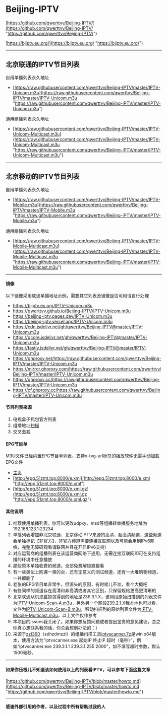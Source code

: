 # Beijing-IPTV 

[https://github.com/qwerttvv/Beijing-IPTV/](https://github.com/qwerttvv/Beijing-IPTV/ "https://github.com/qwerttvv/Beijing-IPTV/")

[https://bjiptv.eu.org/](https://bjiptv.eu.org/ "https://bjiptv.eu.org/")

------------

## 北京联通的IPTV节目列表

自用单播列表永久地址
- [https://raw.githubusercontent.com/qwerttvv/Beijing-IPTV/master/IPTV-Unicom.m3u](https://raw.githubusercontent.com/qwerttvv/Beijing-IPTV/master/IPTV-Unicom.m3u "https://raw.githubusercontent.com/qwerttvv/Beijing-IPTV/master/IPTV-Unicom.m3u")

通用组播列表永久地址
- [https://raw.githubusercontent.com/qwerttvv/Beijing-IPTV/master/IPTV-Unicom-Multicast.m3u](https://raw.githubusercontent.com/qwerttvv/Beijing-IPTV/master/IPTV-Unicom-Multicast.m3u "https://raw.githubusercontent.com/qwerttvv/Beijing-IPTV/master/IPTV-Unicom-Multicast.m3u")

------------

## 北京移动的IPTV节目列表

自用单播列表永久地址
- [https://raw.githubusercontent.com/qwerttvv/Beijing-IPTV/master/IPTV-Mobile.m3u](https://raw.githubusercontent.com/qwerttvv/Beijing-IPTV/master/IPTV-Mobile.m3u "https://raw.githubusercontent.com/qwerttvv/Beijing-IPTV/master/IPTV-Mobile.m3u")

通用组播列表永久地址
- [https://raw.githubusercontent.com/qwerttvv/Beijing-IPTV/master/IPTV-Mobile-Multicast.m3u](https://raw.githubusercontent.com/qwerttvv/Beijing-IPTV/master/IPTV-Mobile-Multicast.m3u "https://raw.githubusercontent.com/qwerttvv/Beijing-IPTV/master/IPTV-Mobile-Multicast.m3u")

------------

#### 镜像
以下镜像采用联通单播地址示例，需要其它列表及镜像是否可用请自行处理

- https://bjiptv.eu.org/IPTV-Unicom.m3u
- https://qwerttvv.github.io/Beijing-IPTV/IPTV-Unicom.m3u
- https://beijing-iptv.pages.dev/IPTV-Unicom.m3u
- https://beijing-iptv.vercel.app/IPTV-Unicom.m3u
- https://cdn.jsdelivr.net/gh/qwerttvv/Beijing-IPTV@master/IPTV-Unicom.m3u
- https://gcore.jsdelivr.net/gh/qwerttvv/Beijing-IPTV@master/IPTV-Unicom.m3u
- https://fastly.jsdelivr.net/gh/qwerttvv/Beijing-IPTV@master/IPTV-Unicom.m3u
- https://ghproxy.net/https://raw.githubusercontent.com/qwerttvv/Beijing-IPTV/master/IPTV-Unicom.m3u
- https://mirror.ghproxy.com/https://raw.githubusercontent.com/qwerttvv/Beijing-IPTV/master/IPTV-Unicom.m3u
- https://ghproxy.cc/https://raw.githubusercontent.com/qwerttvv/Beijing-IPTV/master/IPTV-Unicom.m3u
- https://cf.ghproxy.cc/https://raw.githubusercontent.com/qwerttvv/Beijing-IPTV/master/IPTV-Unicom.m3u

#### 节目列表来源
1. 电视盒子抓包官方列表
2. 组播地址[扫描](https://raw.githubusercontent.com/qwerttvv/Beijing-IPTV/master/iptvscanner.7z "扫描")
3. 交叉[参考](https://github.com/islercn/BeiJing-Unicom-IPTV-List "参考")

#### EPG节目单
M3U文件已经内置EPG节目单列表，支持x-tvg-url标签的播放软件无需手动加载EPG文件
- [主页](http://epg.51zmt.top:8000/ "主页")
- [http://epg.51zmt.top:8000/e.xml](http://epg.51zmt.top:8000/e.xml "http://epg.51zmt.top:8000/e.xml")
- [http://epg.51zmt.top:8000/e.xml.gz](http://epg.51zmt.top:8000/e.xml.gz "http://epg.51zmt.top:8000/e.xml.gz")

#### 其他说明
1. 推荐使用单播列表，你可以更改udpxy、msd等组播转单播服务地址为192.168.123.1:23234
2. 单播列表增加非北京联通、北京移动IPTV来源的高清、超高清频道，这些频道会单独标记【非官方】，非官方频道需要连接互联网以及可能会用到IPv6网络，完整无障碍观看请联网并且在开启IPv6支持）
3. 对应运营商的组播列表在该运营商网络下通用，无需连接互联网即可在支持组播的环境中任意播放
4. 那些原本单独收费的频道，全部免费解锁直接看
5. 有一些类似上网课一类的台，还有无意义的测试频道，还有一大堆购物频道，一并都删了
6. 老张的EPG节目单非常牛，但源头的原因，有时候儿不准，看个大概吧
7. 有些同样的频道存在高清和非高清或者其它区别，只保留规格更高更清晰的
8. 北京联通从机顶盒抓包得到的地址是239.3.1.X，该网段原始扫描到的列表文件为[IPTV-Unicom-Scan-A.m3u](https://raw.githubusercontent.com/qwerttvv/Beijing-IPTV/master/IPTV-Unicom-Scan-A.m3u "IPTV-Unicom-Scan-A.m3u")，另外另一个网段239.2.1.X我本地也可以看，文件为[IPTV-Unicom-Scan-B.m3u](https://raw.githubusercontent.com/qwerttvv/Beijing-IPTV/master/IPTV-Unicom-Scan-B.m3u "IPTV-Unicom-Scan-B.m3u")，移动扫描到的原始列表文件为[IPTV-Mobile-Multicast.m3u](https://raw.githubusercontent.com/qwerttvv/Beijing-IPTV/master/IPTV-Mobile-Multicast.m3u "IPTV-Mobile-Multicast.m3u")，以上文件仅作参考
9. 本项目的issues我关闭了。如果你想反馈问题或者提出宝贵的意见建议，总之你真心想联系我的话，你总会想到办法的：）
10. 来源于[zzl360](https://github.com/zzl360 "zzl360")（sdhzdmzzl）的组播扫描工具[iptvscanner.7z](https://raw.githubusercontent.com/qwerttvv/Beijing-IPTV/master/iptvscanner.7z "iptvscanner.7z")是win x64版本，使用方法为“iptvscanner.exe 起始IP 终止IP 超时（毫秒）”，例如“iptvscanner.exe 239.3.1.1 239.3.1.255 2000”，如不填写超时参数，默认1500毫秒。

------------

#### 如果你压根儿不知道该如何使用以上的列表看IPTV，可以参考下面这篇文章

[https://github.com/qwerttvv/Beijing-IPTV/blob/master/howto.md](https://github.com/qwerttvv/Beijing-IPTV/blob/master/howto.md "https://github.com/qwerttvv/Beijing-IPTV/blob/master/howto.md")

------------

**感谢外部引用的作者，以及过程中所有帮助过我的人**
